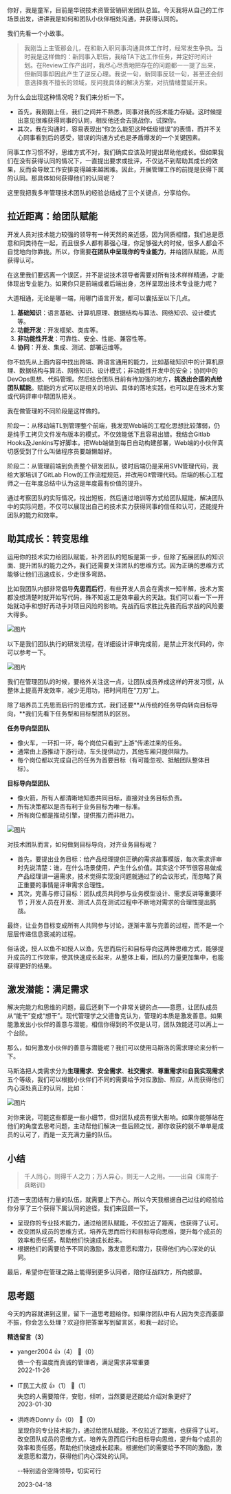 你好，我是童军，目前是华锐技术资管营销研发团队总监。今天我将从自己的工作场景出发，讲讲我是如何和团队小伙伴相处沟通，并获得认同的。

我们先看一个小故事。

> 我刚当上主管那会儿，在和新入职同事沟通具体工作时，经常发生争执。当时我是这样做的：新同事入职后，我给TA下达工作任务，并定好时间计划。在Review工作产出时，我尽心尽责地把存在的问题都一一提了出来，但新同事却因此产生了逆反心理。我说一句，新同事反驳一句，甚至还会刻意选择我不擅长的领域，反问我具体的解决方案，对抗情绪蔓延开来。

为什么会出现这种情况呢？我们来分析一下。

- 首先，我刚刚上任，我们之间并不熟悉，同事对我的技术能力存疑。这时候提出意见很难获得同事的认同，相反他还会去挑战你，试探你。
- 其次，我在沟通时，容易表现出“你怎么能犯这种低级错误”的表情，而并不关心同事看到后的感受，错误的沟通方式也是矛盾爆发的一个关键因素。

同事工作习惯不好，思维方式不对，我们确实应该及时提出帮助他成长。但如果我们在没有获得认同的情况下，一直提出要求或批评，不仅达不到帮助其成长的效果，反而会导致工作安排变得越来越困难。因此，开展管理工作的前提是获得下属的认同。那具体如何获得他们的认同呢？

这里我把我多年管理技术团队的经验总结成了三个关键点，分享给你。

## 拉近距离：给团队赋能

开发人员对技术能力较强的领导有一种天然的亲近感，因为同质相惜，我们总是愿意和同类待在一起，而且很多人都有慕强心理，你足够强大的时候，很多人都会不自觉地向你靠拢。所以，你需要**在团队中呈现你的专业能力**，并给团队赋能，从而获得认可。

在这里我们要远离一个误区，并不是说技术领导者需要对所有技术样样精通，才能体现出专业能力。如果你只是前端或者后端出身，怎样呈现出技术专业能力呢？

大道相通，无论是哪一端，用哪门语言开发，都可以囊括至以下几点。

1. **基础知识**：语言基础、计算机原理、数据结构与算法、网络知识、设计模式等。
2. **功能开发**：开发框架、类库等。
3. **非功能性开发**：可靠性、安全、性能、兼容性等。
4. **协同**：开发、集成、测试、部署运维等。

你不妨先从上面内容中找出跨端、跨语言通用的能力，比如基础知识中的计算机原理、数据结构与算法、网络知识、设计模式；非功能性开发中的安全；协同中的DevOps思想、代码管理。然后结合团队目前有待加强的地方，**挑选出合适的点给团队赋能**。赋能的方式可以是相关的培训、具体的落地实践，也可以是在技术方案或代码评审中帮团队把关。

我在做管理的不同阶段是这样做的。

阶段一：从移动端TL到管理整个前端，我发现Web端的工程化思想比较薄弱，仍是纯手工拷贝文件发布版本的模式，不仅效能低下且容易出错。我结合Gitlab Hooks及Jenkins写好脚本，把Web端做到每日自动构建部署，Web端的小伙伴真切感受到了什么叫做程序员要越懒越好。

阶段二：从管理前端到负责整个研发团队，彼时后端仍是采用SVN管理代码，我给大家培训了GitLab Flow的工作流程规范，并改用Git管理代码。后端的核心工程师之一在年度总结中认为这是年度最有价值的提升。

通过考察团队的实际情况，找出短板，然后通过培训等方式给团队赋能，解决团队中的实际问题，不仅可以展现出自己的技术实力获得同事的信任和认可，还能提升团队的能力和效率。

## 助其成长：转变思维

运用你的技术实力给团队赋能，补齐团队的短板是第一步，但除了拓展团队的知识面、提升团队的能力之外，我们还需要关注团队的思维方式。因为正确的思维方式能够让他们迅速成长，少走很多弯路。

比如我团队内部非常倡导**先思而后行**，有些开发人员会在需求一知半解，技术方案都没想清楚时就开始写代码，殊不知返工是效率最大的天敌。我们可以看一下一开始就动手和想好再动手对项目风险的影响。先战而后求胜比先胜而后求战的风险要大得多。

![图片](https://static001.geekbang.org/resource/image/40/a0/4044d84e9de5ff685f79edf48928bda0.png?wh=1920x1010 "图片来自华锐技术")

以下是我们团队执行的研发流程，在详细设计评审完成前，是禁止开发代码的，你可以参考一下。

![图片](https://static001.geekbang.org/resource/image/65/85/654165731d573908387ee42a17b6f485.png?wh=1920x1008 "图片来自华锐技术")

我们在管理团队的时候，要格外关注这一点，让团队成员养成这样的开发习惯，从整体上提高开发效率，减少无用功，把时间用在“刀刃”上。

除了培养员工先思而后行的思维方式，我们还要**从传统的任务导向转向目标导向，**我们先看下任务型和目标型团队的区别。

**任务导向型团队**

- 像火车，一环扣一环，每个岗位只看到“上游”传递过来的任务。
- 通常由上游推动下游行动，车头提供动力，其他车厢只提供阻力。
- 每个岗位都以完成自己的任务为首要目标（有可能忽视、抵触团队整体目标）。

**目标导向型团队**

- 像火箭，所有人都清晰地知悉共同目标，直接对业务目标负责。
- 所有决策都以是否有利于业务目标为唯一标准。
- 所有岗位都是推动引擎，提供推力而非阻力。

![图片](https://static001.geekbang.org/resource/image/f0/e3/f03e194fd6ca6f94232c4b07d5cd14e3.png?wh=1874x412 "图片来自华锐技术")

对技术团队而言，如何做到目标导向，对齐业务目标呢？

- 首先，要提出业务目标：给产品经理提供正确的需求故事模版，每次需求评审时先说清楚：谁，在什么场景使用，产生什么价值。其实这个环节很容易做成产品经理讲一遍需求，技术觉得实现没问题就通过了的会议形式，而忽略了真正重要的事情是评审需求合理性。
- 其次，完善与修订目标：团队成员共同参与业务模型设计、需求反讲等重要环节；开发人员在开发、测试人员在测试过程中不断地对需求的合理性提出挑战。

最终，让业务目标变成所有人共同参与讨论，逐渐丰富与完善的过程，而不是一个层层传递信息衰减的过程。

俗话说，授人以鱼不如授人以渔，先思而后行和目标导向这两种思维方式，能够提升成员的工作效率，使其快速成长起来，从整体上看，团队的力量更加集中，也能获得更好的结果。

## 激发潜能：满足需求

解决完能力和思维的问题，最后还剩下一个非常关键的点——意愿，让团队成员从“能干”变成“想干”。现代管理学之父德鲁克认为，管理的本质是激发善意。如果能激发出小伙伴的善意与潜能，相信你得到的不仅是认可，团队效能还可以再上一个台阶。

那么，如何激发小伙伴的善意与潜能呢？我们可以使用马斯洛的需求理论来分析一下。

马斯洛把人类需求分为**生理需求**、**安全需求**、**社交需求**、**尊重需求**和**自我实现需求**五个等级，我们可以根据小伙伴们不同的需要给予对应激励、照应，从而获得他们内心深处真正的认同，比如：

![图片](https://static001.geekbang.org/resource/image/8b/fa/8b7e2f43b2c6a073cb021f08de11e0fa.png?wh=1920x737)

对你来说，可能这些都是一些小细节，但对团队成员有很大影响。如果你能够站在他们的角度去思考问题，主动帮他们解决一些后顾之忧，那你收获的就不单单是成员的认可了，而是一支充满力量的队伍。

## 小结

> 千人同心，则得千人之力；万人异心，则无一人之用。——出自《淮南子·兵略训》

打造一支团结有力量的队伍，就需要上下齐心。所以今天我根据自己过往的经验给你分享了三个获得下属认同的途径，我们来回顾一下。

- 呈现你的专业技术能力，通过给团队赋能，不仅拉近了距离，也获得了认可。
- 改变团队成员的思维方式，培养先思而后行和目标导向思维，提升每个成员的效率和责任感，帮助他们快速成长起来。
- 根据他们的需要给予不同的激励，激发意愿和潜力，获得他们内心深处的认同。

最后，希望你在管理之路上能得到更多认同者，陪你征战四方，所向披靡。

## 思考题

今天的内容就讲到这里，留下一道思考题给你。如果你团队中有人因为失恋而萎靡不振，你会怎么处理？欢迎你把答案写到留言区，和我一起讨论。
<div><strong>精选留言（3）</strong></div><ul>
<li><span>yanger2004</span> 👍（4） 💬（0）<div>做一个有温度而真诚的管理者，满足需求非常重要</div>2022-11-26</li><br/><li><span>IT民工大叔</span> 👍（1） 💬（1）<div>失恋的人需要陪伴，安慰，倾听，当然要是还能给介绍对象更好了</div>2023-01-30</li><br/><li><span>洪咚咚Donny</span> 👍（0） 💬（0）<div>呈现你的专业技术能力，通过给团队赋能，不仅拉近了距离，也获得了认可。改变团队成员的思维方式，培养先思而后行和目标导向思维，提升每个成员的效率和责任感，帮助他们快速成长起来。根据他们的需要给予不同的激励，激发意愿和潜力，获得他们内心深处的认同。

--特别适合空降领导，切实可行</div>2023-04-18</li><br/>
</ul>